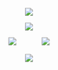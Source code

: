 <p align="center"

[![](https://i.postimg.cc/HLXtG3rG/Untitled95-20240929230805.png)](https://open.spotify.com/track/6ZJKiScaIdJ70XVKq5K73m)

<p aligen="center"


<p align="center"

![](https://i.postimg.cc/1tywkSx6/Untitled94-20240929230226.png)


<p align="center"
  
[![](https://i.postimg.cc/cCH9NwqQ/Untitled62-Restored2-20240929232322.png)](https://rentry.co/504)ㅤㅤㅤㅤ[![](https://i.postimg.cc/xjxp3xHg/Untitled62-Restored2-20240929232336.png)](https://rashomon.atabook.org/)

<p align="center"

<p align="center"

[![](https://i.postimg.cc/Kzc395LD/Untitled95-20240929231036.png)](https://open.spotify.com/track/6ZJKiScaIdJ70XVKq5K73m)

</p
